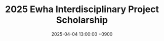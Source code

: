 ---
layout: news_detail
title: "2025 Ewha Interdisciplinary Project Scholarship"
date: 2025-04-04 13:00:00 +0900
image: 25interdisciplinary.jpg
detail: "The research project submitted by the CLL doctoral students in collaboration with the Department of Social Welfare, titled 'The Effect of Maternal Parenting Attitude on Children’s Media Dependency: The Dual Mediating Effects of Executive Function Deficit and Pragmatic Language Ability', has been selected as an outstanding research achievement and awarded the 2025 Ewha Graduate School Interdisciplinary Project Scholarship."
long_detail: "The research project submitted by the CLL doctoral students in collaboration with the Department of Social Welfare, titled 'The Effect of Maternal Parenting Attitude on Children’s Media Dependency: The Dual Mediating Effects of Executive Function Deficit and Pragmatic Language Ability', has been selected as an outstanding research achievement and awarded the 2025 Ewha Graduate School Interdisciplinary Project Scholarship."
---